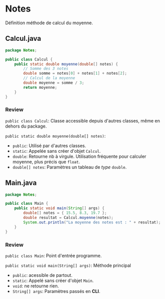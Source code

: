 # Notes
Définition méthode de calcul du moyenne.

## Calcul.java
```java
package Notes;

public class Calcul {
    public static double moyenne(double[] notes) {
        // Somme des 3 notes
        double somme = notes[0] + notes[1] + notes[2];
        // Calcul de la moyenne
        double moyenne = somme / 3;
        return moyenne;
    }
}
```

### Review
`public class Calcul`: Classe accessible depuis d'autres classes, même en dehors du package.

`public static double moyenne(double[] notes)`:
- `public`: Utilisé par d'autres classes.
- `static`: Appelée sans créer d'objet `Calcul`.
- `double`: Retourne nb à virgule. Utilisation fréquente pour calculer moyenne, plus précis que `float`.
- `double[] notes`: Paramètres un tableau de _type_ `double`.


## Main.java
```java
package Notes;

public class Main {
    public static void main(String[] args) {
        double[] notes = { 15.5, 8.3, 19.7 };
        double resultat = Calcul.moyenne(notes);
        System.out.println("La moyenne des notes est : " + resultat);
    }
}
```

### Review
`public class Main`: Point d'entrée programme.

`public static void main(String[] args)`: Méthode principal
- `public`: acessible de partout.
- `static`: Appelé sans créer d'objet `Main`.
- `void`: ne retourne rien.
- `String[] args`: Paramètres passés en __CLI__.